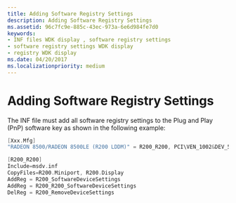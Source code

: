 ```yaml
---
title: Adding Software Registry Settings
description: Adding Software Registry Settings
ms.assetid: 96c7fc9e-885c-43ec-973a-6e6d984fe7d0
keywords:
- INF files WDK display , software registry settings
- software registry settings WDK display
- registry WDK display
ms.date: 04/20/2017
ms.localizationpriority: medium
---
```


# Adding Software Registry Settings


The INF file must add all software registry settings to the Plug and Play (PnP) software key as shown in the following example:

```cpp
[Xxx.Mfg]
"RADEON 8500/RADEON 8500LE (R200 LDDM)" = R200_R200, PCI\VEN_1002&DEV_514c&SUBSYS_003a1002

[R200_R200]
Include=msdv.inf
CopyFiles=R200.Miniport, R200.Display
AddReg = R200_SoftwareDeviceSettings
AddReg = R200_R200_SoftwareDeviceSettings
DelReg = R200_RemoveDeviceSettings 
```

 

 





